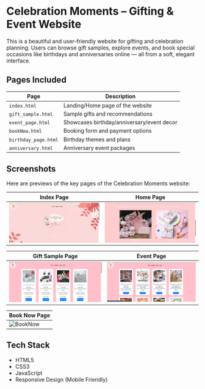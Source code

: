 # Celebration Moments – Gifting & Event Website

This is a beautiful and user-friendly website for gifting and celebration planning. Users can browse gift samples, explore events, and book special occasions like birthdays and anniversaries online — all from a soft, elegant interface. 


## Pages Included

| Page | Description |
|------|-------------|
| `index.html` | Landing/Home page of the website |
| `gift_sample.html` | Sample gifts and recommendations |
| `event_page.html` | Showcases birthday/anniversary/event decor |
| `bookNow.html` | Booking form and payment options |
| `birthday_page.html` | Birthday themes and plans |
| `anniversary.html` | Anniversary event packages |

## Screenshots

Here are previews of the key pages of the Celebration Moments website:

|  Index Page |  Home Page |
|--------------|-------------|
| ![Index](screenshots/index1.png) | ![Home](screenshots/home1.png) |

| Gift Sample Page |  Event Page |
|---------------------|--------------|
| ![Gift](screenshots/gift1.png) | ![Event](screenshots/event1.png) |

|  Book Now Page |
|------------------|
| ![BookNow](screenshots/booknow1.png)




## Tech Stack

- HTML5
- CSS3
- JavaScript
- Responsive Design (Mobile Friendly)




